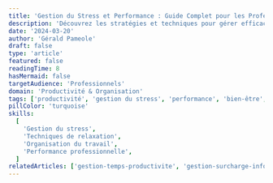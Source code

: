 ```yaml
---
title: 'Gestion du Stress et Performance : Guide Complet pour les Professionnels'
description: 'Découvrez les stratégies et techniques pour gérer efficacement le stress au travail et maintenir une performance optimale. Un guide pratique sur le bien-être professionnel et la productivité.'
date: '2024-03-20'
author: 'Gérald Pameole'
draft: false
type: 'article'
featured: false
readingTime: 8
hasMermaid: false
targetAudience: 'Professionnels'
domain: 'Productivité & Organisation'
tags: ['productivité', 'gestion du stress', 'performance', 'bien-être', 'équilibre']
pillColor: 'turquoise'
skills:
  [
    'Gestion du stress',
    'Techniques de relaxation',
    'Organisation du travail',
    'Performance professionnelle',
  ]
relatedArticles: ['gestion-temps-productivite', 'gestion-surcharge-informationnelle']
---
```


##
